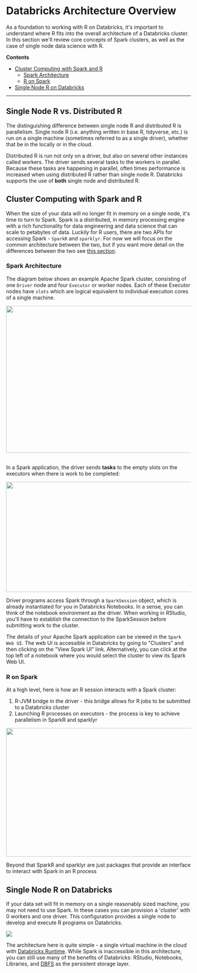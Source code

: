 # Databricks Architecture Overview
As a foundation to working with R on Databricks, it's important to understand where R fits into the overall architecture of a Databricks cluster.  In this section we'll review core concepts of Spark clusters, as well as the case of single node data science with R.

**Contents**

* [Cluster Computing with Spark and R](#cluster-computing-with-spark-and-r)
  * [Spark Architecture](#spark-architecture)
  * [R on Spark](#r-on-spark)
* [Single Node R on Databricks](#single-node-r-on-databricks)


___

## Single Node R vs. Distributed R
The distinguishing difference between single node R and distributed R is parallelism. Single node R (i.e. anything written in base R, tidyverse, etc.) is run on a single machine (sometimes referred to as a single driver), whether that be in the locally or in the cloud.

Distributed R is run not only on a driver, but also on several other instances called workers. The driver sends several 
tasks to the workers in parallel. Because these tasks are happening in parallel, often times performance is increased 
when using distributed R rather than single node R. Databricks supports the use of **both** single node and distributed R. 

## Cluster Computing with Spark and R 
When the size of your data will no longer fit in memory on a single node, it's time to turn to Spark.  Spark is a distributed, in memory processing engine with a rich functionality for data engineering and data science that can scale to petabytes of data.  Luckily for R users, there are two APIs for accessing Spark - `SparkR` and `sparklyr`.  For now we will focus on the common architecture between the two, but if you want more detail on the differences between the two see [this section](linktocome).

### Spark Architecture

The diagram below shows an example Apache Spark cluster, consisting of one `Driver` node and four `Executor` or worker nodes. Each of these Executor nodes have `slots` which are logical equivalent to individual execution cores of a single machine.

<img src="http://training.databricks.com/databricks_guide/gentle_introduction/videoss_logo.png" width=850 height=400> <br><br>

In a Spark application, the driver sends **tasks** to the empty slots on the executors when there is work to be completed:

<img src="http://training.databricks.com/databricks_guide/gentle_introduction/spark_cluster_tasks.png" width=850 height=300><br>

Driver programs access Spark through a `SparkSession` object, which is already instantiated for you in Databricks Notebooks.  In a sense, you can think of the notebook environment as the driver.  When working in RStudio, you'll have to establish the connection to the SparkSession before submitting work to the cluster.

The details of your Apache Spark application can be viewed in the `Spark Web UI`.  The web UI is accessible in Databricks by going to "Clusters" and then clicking on the "View Spark UI" link. Alternatively, you can click at the top left of a notebook where you would select the cluster to view its Spark Web UI.

### R on Spark

At a high level, here is how an R session interacts with a Spark cluster:

1. R-JVM bridge in the driver - this bridge allows for R jobs to be submitted to a Databricks cluster
2. Launching R processes on executors - the process is key to achieve parallelism in SparkR and sparklyr

<p align="center">
<img src="https://databricks-yong-star.s3.amazonaws.com/graphics/SparkR_Architecture.png" width=800 height=350>
</p>

Beyond that SparkR and sparklyr are just packages that provide an interface to interact with Spark in an R process


## Single Node R on Databricks
If your data set will fit in memory on a single reasonably sized machine, you may not need to use Spark.  In these cases you can provision a 'cluster' with 0 workers and one driver.  This configuration provides a single node to develop and execute R programs on Databricks. 

<img src="https://github.com/marygracemoesta/R-User-Guide/blob/master/Databricks_Architecture_Overview/images/single_node_cluster.png?raw=true">

The architecture here is quite simple - a single virtual machine in the cloud with [Databricks Runtime](DBRlink).  While Spark is inaccessible in this architecture, you can still use many of the benefits of Databricks: RStudio, Notebooks, Libraries, and [DBFS](https://github.com/marygracemoesta/R-User-Guide/blob/master/Databricks_Architecture_Overview/DBFS.md#dbfs) as the persistent storage layer.  
